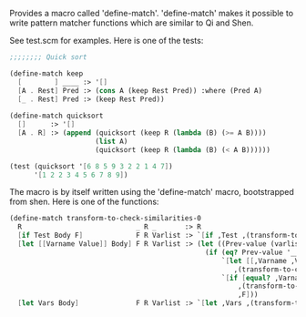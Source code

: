 Provides a macro called 'define-match'. 'define-match' makes it possible
to write pattern matcher functions which are similar to
Qi and Shen.


See test.scm for examples. Here is one of the tests:

```scheme
;;;;;;;; Quick sort

(define-match keep
  [        ] ____ :> '[]
  [A . Rest] Pred :> (cons A (keep Rest Pred)) :where (Pred A)
  [_ . Rest] Pred :> (keep Rest Pred))
 
(define-match quicksort
  []      :> '[]
  [A . R] :> (append (quicksort (keep R (lambda (B) (>= A B))))
                     (list A)
                     (quicksort (keep R (lambda (B) (< A B))))))

(test (quicksort '[6 8 5 9 3 2 2 1 4 7])
      '[1 2 2 3 4 5 6 7 8 9])
```


The macro is by itself written using the 'define-match' macro, bootstrapped from shen. Here is one of the functions:

```scheme
(define-match transform-to-check-similarities-0
  R                            _ R _       :> R
  [if Test Body F]             F R Varlist :> `[if ,Test ,(transform-to-check-similarities-0 Body F R Varlist) ,F]
  [let [[Varname Value]] Body] F R Varlist :> (let ((Prev-value (varlist-value Varname Varlist)))
                                                (if (eq? Prev-value '___not-in-varlist)
                                                    `[let [[,Varname ,Value]]
                                                       ,(transform-to-check-similarities-0 Body F R (cons-varlist Varname Value Varlist))]
                                                    `[if [equal? ,Varname ,Value]
                                                        ,(transform-to-check-similarities-0 Body F R Varlist)
                                                        ,F]))
  [let Vars Body]              F R Varlist :> `[let ,Vars ,(transform-to-check-similarities-0 Body F R Varlist)])

```
